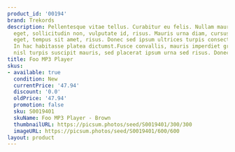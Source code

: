 ```yaml
---
product_id: '00194'
brand: Trekords
description: Pellentesque vitae tellus. Curabitur eu felis. Nullam mauris orci, porttitor
  eget, sollicitudin non, vulputate id, risus. Mauris urna diam, cursus id, mattis
  eget, tempus sit amet, risus. Donec sed ipsum ultrices turpis consectetuer imperdiet.
  In hac habitasse platea dictumst.Fusce convallis, mauris imperdiet gravida bibendum,
  nisl turpis suscipit mauris, sed placerat ipsum urna sed risus. Donec magna.
title: Foo MP3 Player
skus:
- available: true
  condition: New
  currentPrice: '47.94'
  discount: '0.0'
  oldPrice: '47.94'
  promotion: false
  sku: S0019401
  skuName: Foo MP3 Player - Brown
  thumbnailURL: https://picsum.photos/seed/S0019401/300/300
  imageURL: https://picsum.photos/seed/S0019401/600/600
layout: product
---
```

